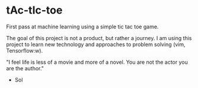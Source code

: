# tAc-tIc-toe


First pass at machine learning using a simple tic tac toe game.

The goal of this project is not a product, but rather a journey.  I am using this 
project to learn new technology and approaches to problem solving (vim, 
Tensorflow:w). 

"I feel life is less of a movie and more of a novel.  You are not the actor you are 
the author."
- Sol




